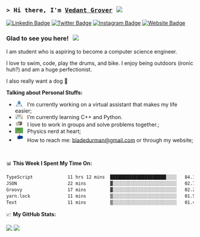 ### <samp>&gt; Hi there, I'm <a href="https://vedantgrover.com" target="_blank">Vedant Grover</a> <img src="https://media.giphy.com/media/hvRJCLFzcasrR4ia7z/giphy.gif" width="25"> </samp>

[![Linkedin Badge](https://img.shields.io/badge/-LinkedIn-0e76a8?style=flat-square&logo=Linkedin&logoColor=white)](https://www.linkedin.com/in/vedant-grover-523825246/)
[![Twitter Badge](https://img.shields.io/badge/-Twitter-00acee?style=flat-square&logo=Twitter&logoColor=white)](https://twitter.com/VedantGrover5)
[![Instagram Badge](https://img.shields.io/badge/-Instagram-e4405f?style=flat-square&logo=Instagram&logoColor=white)](https://instagram.com/vedantgrover06/)
[![Website Badge](https://img.shields.io/badge/Website-3b5998?style=flat-square&logo=google-chrome&logoColor=white)](https://vedantgrover.com)

### Glad to see you here! &nbsp; ![](https://visitor-badge.glitch.me/badge?page_id=vedantgrover.vedantgrover)

I am student who is aspiring to become a computer science engineer.

I love to swim, code, play the drums, and bike. I enjoy being outdoors (ironic huh?) and am a huge perfectionist. 

I also really want a dog 🐶

<!-- <img align="right" alt="GIF" src="assets/coding.gif" width="408" height="318" /> -->
  

**Talking about Personal Stuffs:**

- <img src="assets/developer.gif" width="21" />&nbsp;&nbsp; I’m currently working on a virtual assistant that makes my life easier;
- <img src="assets/lightning.gif" width="21" />&nbsp;&nbsp; I’m currently learning C++ and Python.
- <img src="assets/message.gif" width="21" />&nbsp;&nbsp; I love to work in groups and solve problems together.;
- <img src="assets/physics_nerd.gif" width="21" />&nbsp;&nbsp; Physics nerd at heart;
- <img src="assets/letterbox.gif" width="21" />&nbsp;&nbsp; How to reach me: bladedurman@gmail.com or through my website;

</br>

📊 **This Week I Spent My Time On:**
<!--START_SECTION:waka-->

```txt
TypeScript             11 hrs 12 mins  █████████████████████░░░░   84.15 %
JSON                   22 mins         ▓░░░░░░░░░░░░░░░░░░░░░░░░   02.76 %
Groovy                 17 mins         ▓░░░░░░░░░░░░░░░░░░░░░░░░   02.20 %
yarn.lock              11 mins         ▒░░░░░░░░░░░░░░░░░░░░░░░░   01.50 %
Text                   11 mins         ▒░░░░░░░░░░░░░░░░░░░░░░░░   01.42 %
```

<!--END_SECTION:waka-->


📈 **My GitHub Stats:**

<p>
  <img height="180em" src="https://github-readme-stats.vercel.app/api?username=vedantgrover&show_icons=true&hide_border=true&&count_private=true&include_all_commits=true" />
  <img height="180em" src="https://github-readme-stats.vercel.app/api/top-langs/?username=vedantgrover&exclude_repo=KNN-Image-Classification&show_icons=true&hide_border=true&layout=compact&langs_count=8"/>
</p>




